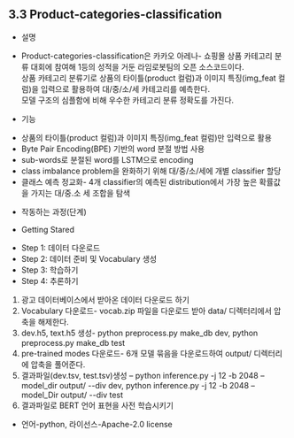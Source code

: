 3.3 Product-categories-classification
---------------------------------------

* 설명
 + Product-categories-classification은 카카오 아레나- 쇼핑몰 상품 카테고리 분류 대회에 참여해 1등의 성적을 거둔 라임로봇팀의 오픈 소스코드이다.       
   상품 카테고리 분류기로 상품의 타이틀(product 컬럼)과 이미지 특징(img_feat 컬럼)을 입력으로 활용하여 대/중/소/세 카테고리를 예측한다.     
   모델 구조의 심플함에 비해 우수한 카테고리 분류 정확도를 가진다.      

* 기능
 + 상품의 타이틀(product 컬럼)과 이미지 특징(img_feat 컬럼)만 입력으로 활용   
 + Byte Pair Encoding(BPE) 기반의 word 분절 방법 사용   
 + sub-words로 분절된 word를 LSTM으로 encoding   
 + class imbalance problem을 완화하기 위해 대/중/소/세에 개별 classifier 할당   
 + 클래스 예측 정교화- 4개 classifier의 예측된 distribution에서 가장 높은 확률값을 가지는 대/중.소 세 조합을 탐색   

* 작동하는 과정(단계)
 + Getting Stared    
  - Step 1: 데이터 다운로드      
  - Step 2: 데이터 준비 및 Vocabulary 생성      
  - Step 3: 학습하기   
  - Step 4: 추론하기   
  
1) 광고 데이터베이스에서 받아온 데이터 다운로드 하기 
2) Vocabulary 다운로드- vocab.zip 파일을 다운로드 받아 data/ 디렉터리에서 압축을 해제한다.   
3) dev.h5, text.h5 생성- python preprocess.py make_db dev, python preprocess.py make_db test   
4) pre-trained modes 다운로드- 6개 모델 묶음을 다운로드하여 output/ 디렉터리에 압축을 풀어준다.   
5) 결과파일(dev.tsv, test.tsv)생성 – python inference.py -j 12 -b 2048 –model_dir output/ --div dev, python inference.py -j 12 -b 2048 –model_Dir output/ --div test   
6) 결과파일로 BERT 언어 표현을 사전 학습시키기   

* 언어-python, 라이선스-Apache-2.0 license
